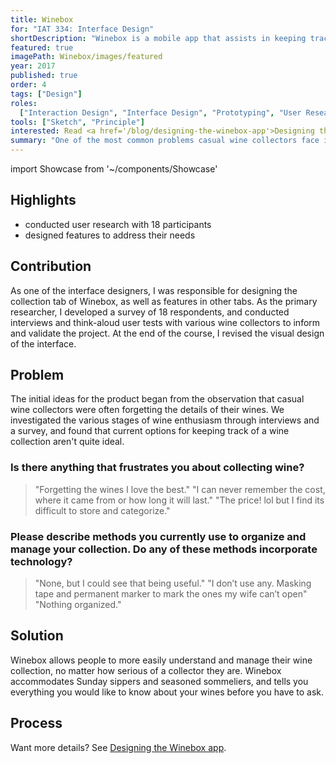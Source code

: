 ```yaml
---
title: Winebox
for: "IAT 334: Interface Design"
shortDescription: "Winebox is a mobile app that assists in keeping track of a personal wine collection."
featured: true
imagePath: Winebox/images/featured
year: 2017
published: true
order: 4
tags: ["Design"]
roles:
  ["Interaction Design", "Interface Design", "Prototyping", "User Research"]
tools: ["Sketch", "Principle"]
interested: Read <a href='/blog/designing-the-winebox-app'>Designing the Winebox app</a>
summary: "One of the most common problems casual wine collectors face is keeping track of their favourite wines and wineries. Since many collectors are only moderately interested, many aren't invested enough to spend time on organization, but later forget the details of wines they enjoyed. After observing these problems across several adult couples, we decided to design a digital solution during an interface design course at SFU."
---
```


import Showcase from '~/components/Showcase'

## Highlights

- conducted user research with 18 participants
- designed features to address their needs

## Contribution

As one of the interface designers, I was responsible for designing the collection tab of Winebox, as well as features in other tabs. As the primary researcher, I developed a survey of 18 respondents, and conducted interviews and think-aloud user tests with various wine collectors to inform and validate the project. At the end of the course, I revised the visual design of the interface.

## Problem

The initial ideas for the product began from the observation that casual wine collectors were often forgetting the details of their wines. We investigated the various stages of wine enthusiasm through interviews and a survey, and found that current options for keeping track of a wine collection aren't quite ideal.

### Is there anything that frustrates you about collecting wine?

> "Forgetting the wines I love the best."
> "I can never remember the cost, where it came from or how long it will last."
> "The price! lol but I find its difficult to store and categorize."

### Please describe methods you currently use to organize and manage your collection. Do any of these methods incorporate technology?

> "None, but I could see that being useful."
> "I don’t use any. Masking tape and permanent marker to mark the ones my wife can’t open"
> "Nothing organized."

## Solution

Winebox allows people to more easily understand and manage their wine collection, no matter how serious of a collector they are. Winebox accommodates Sunday sippers and seasoned sommeliers, and tells you everything you would like to know about your wines before you have to ask.

<Showcase
  path="Winebox/videos/collection"
  type="video"
  source="cloudinary"
  orientation="media-left"
  content="The collection screen gives an overview of the collection at a glance, and organizes wines into smart categories"
/>

<Showcase
  path="Winebox/videos/add_wine"
  type="video"
  source="cloudinary"
  orientation="media-right"
  content="Wines can be added by scanning a barcode, or manually entering information"
/>

<Showcase
  path="Winebox/videos/history"
  type="video"
  source="cloudinary"
  orientation="media-left"
  content="History items can be shared with friends to recommend a great bottle"
/>

## Process

Want more details? See [Designing the Winebox app](/blog/designing-the-winebox-app).
